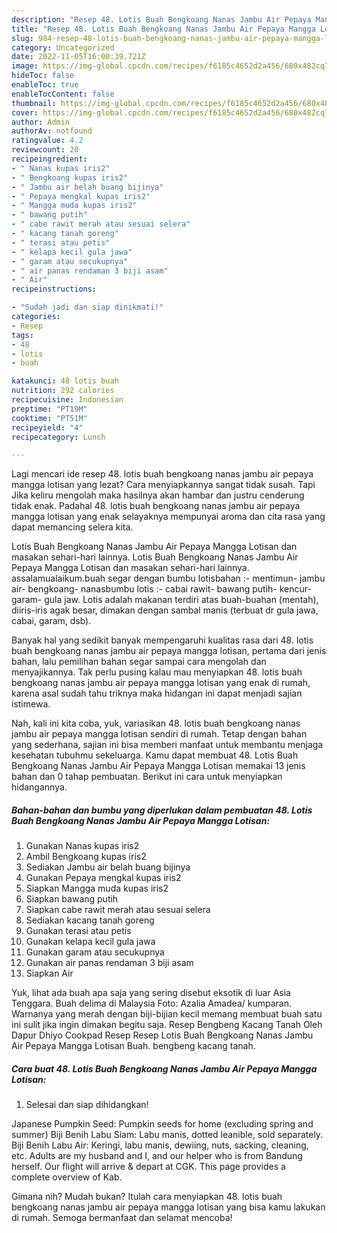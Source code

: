 ```yaml
---
description: "Resep 48. Lotis Buah Bengkoang Nanas Jambu Air Pepaya Mangga Lotisan yang Enak Banget"
title: "Resep 48. Lotis Buah Bengkoang Nanas Jambu Air Pepaya Mangga Lotisan yang Enak Banget"
slug: 984-resep-48-lotis-buah-bengkoang-nanas-jambu-air-pepaya-mangga-lotisan-yang-enak-banget
category: Uncategorized
date: 2022-11-05T16:00:39.721Z
image: https://img-global.cpcdn.com/recipes/f6185c4652d2a456/680x482cq70/48-lotis-buah-bengkoang-nanas-jambu-air-pepaya-mangga-lotisan-foto-resep-utama.jpg
hideToc: false
enableToc: true
enableTocContent: false
thumbnail: https://img-global.cpcdn.com/recipes/f6185c4652d2a456/680x482cq70/48-lotis-buah-bengkoang-nanas-jambu-air-pepaya-mangga-lotisan-foto-resep-utama.jpg
cover: https://img-global.cpcdn.com/recipes/f6185c4652d2a456/680x482cq70/48-lotis-buah-bengkoang-nanas-jambu-air-pepaya-mangga-lotisan-foto-resep-utama.jpg
author: Admin
authorAv: notfound
ratingvalue: 4.2
reviewcount: 20
recipeingredient:
- " Nanas kupas iris2"
- " Bengkoang kupas iris2"
- " Jambu air belah buang bijinya"
- " Pepaya mengkal kupas iris2"
- " Mangga muda kupas iris2"
- " bawang putih"
- " cabe rawit merah atau sesuai selera"
- " kacang tanah goreng"
- " terasi atau petis"
- " kelapa kecil gula jawa"
- " garam atau secukupnya"
- " air panas rendaman 3 biji asam"
- " Air"
recipeinstructions:

- "Sudah jadi dan siap dinikmati!"
categories:
- Resep
tags:
- 48
- lotis
- buah

katakunci: 48 lotis buah 
nutrition: 292 calories
recipecuisine: Indonesian
preptime: "PT19M"
cooktime: "PT51M"
recipeyield: "4"
recipecategory: Lunch

---
```



Lagi mencari ide resep 48. lotis buah bengkoang nanas jambu air pepaya mangga lotisan yang lezat? Cara menyiapkannya sangat tidak susah. Tapi Jika keliru mengolah maka hasilnya akan hambar dan justru cenderung tidak enak. Padahal 48. lotis buah bengkoang nanas jambu air pepaya mangga lotisan yang enak selayaknya mempunyai aroma dan cita rasa yang dapat memancing selera kita.


Lotis Buah Bengkoang Nanas Jambu Air Pepaya Mangga Lotisan dan masakan sehari-hari lainnya. Lotis Buah Bengkoang Nanas Jambu Air Pepaya Mangga Lotisan dan masakan sehari-hari lainnya. assalamualaikum.buah segar dengan bumbu lotisbahan :- mentimun- jambu air- bengkoang- nanasbumbu lotis :- cabai rawit- bawang putih- kencur- garam- gula jaw. Lotis adalah makanan terdiri atas buah-buahan (mentah), diiris-iris agak besar, dimakan dengan sambal manis (terbuat dr gula jawa, cabai, garam, dsb).

Banyak hal yang sedikit banyak mempengaruhi kualitas rasa dari 48. lotis buah bengkoang nanas jambu air pepaya mangga lotisan, pertama dari jenis bahan, lalu pemilihan bahan segar sampai cara mengolah dan menyajikannya. Tak perlu pusing kalau mau menyiapkan 48. lotis buah bengkoang nanas jambu air pepaya mangga lotisan yang enak di rumah, karena asal sudah tahu triknya maka hidangan ini dapat menjadi sajian istimewa.


Nah, kali ini kita coba, yuk, variasikan 48. lotis buah bengkoang nanas jambu air pepaya mangga lotisan sendiri di rumah. Tetap dengan bahan yang sederhana, sajian ini bisa memberi manfaat untuk membantu menjaga kesehatan tubuhmu sekeluarga. Kamu dapat membuat 48. Lotis Buah Bengkoang Nanas Jambu Air Pepaya Mangga Lotisan memakai 13 jenis bahan dan 0 tahap pembuatan. Berikut ini cara untuk menyiapkan hidangannya.

<!--inarticleads1-->

##### Bahan-bahan dan bumbu yang diperlukan dalam pembuatan 48. Lotis Buah Bengkoang Nanas Jambu Air Pepaya Mangga Lotisan:

1. Gunakan  Nanas kupas iris2
1. Ambil  Bengkoang kupas iris2
1. Sediakan  Jambu air belah buang bijinya
1. Gunakan  Pepaya mengkal kupas iris2
1. Siapkan  Mangga muda kupas iris2
1. Siapkan  bawang putih
1. Siapkan  cabe rawit merah atau sesuai selera
1. Sediakan  kacang tanah goreng
1. Gunakan  terasi atau petis
1. Gunakan  kelapa kecil gula jawa
1. Gunakan  garam atau secukupnya
1. Gunakan  air panas rendaman 3 biji asam
1. Siapkan  Air


Yuk, lihat ada buah apa saja yang sering disebut eksotik di luar Asia Tenggara. Buah delima di Malaysia Foto: Azalia Amadea/ kumparan. Warnanya yang merah dengan biji-bijian kecil memang membuat buah satu ini sulit jika ingin dimakan begitu saja. Resep Bengbeng Kacang Tanah Oleh Dapur Dhiyo Cookpad Resep Resep Lotis Buah Bengkoang Nanas Jambu Air Pepaya Mangga Lotisan Buah. bengbeng kacang tanah. 

<!--inarticleads2-->

##### Cara buat 48. Lotis Buah Bengkoang Nanas Jambu Air Pepaya Mangga Lotisan:


1. Selesai dan siap dihidangkan!

Japanese Pumpkin Seed: Pumpkin seeds for home (excluding spring and summer) Biji Benih Labu Siam: Labu manis, dotted leanible, sold separately. Biji Benih Labu Air: Keringi, labu manis, dewiing, nuts, sacking, cleaning, etc. Adults are my husband and I, and our helper who is from Bandung herself. Our flight will arrive &amp; depart at CGK. This page provides a complete overview of Kab. 

Gimana nih? Mudah bukan? Itulah cara menyiapkan 48. lotis buah bengkoang nanas jambu air pepaya mangga lotisan yang bisa kamu lakukan di rumah. Semoga bermanfaat dan selamat mencoba!
